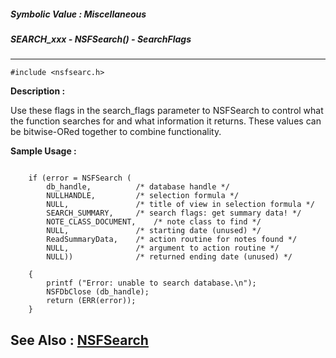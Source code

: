 ##### Symbolic Value : Miscellaneous
##### SEARCH_xxx - NSFSearch() - SearchFlags
---
```
#include <nsfsearc.h>
```
**Description :**

Use these flags in the search_flags parameter to NSFSearch to control what the 
function searches for and what information it returns. These values can be 
bitwise-ORed together to combine functionality.

**Sample Usage :**
```

    if (error = NSFSearch (
        db_handle,          /* database handle */
        NULLHANDLE,         /* selection formula */
        NULL,               /* title of view in selection formula */
        SEARCH_SUMMARY,     /* search flags: get summary data! */
        NOTE_CLASS_DOCUMENT,    /* note class to find */
        NULL,               /* starting date (unused) */
        ReadSummaryData,    /* action routine for notes found */
        NULL,               /* argument to action routine */
        NULL))              /* returned ending date (unused) */

    {
        printf ("Error: unable to search database.\n");
        NSFDbClose (db_handle);
        return (ERR(error));
    }
```
**See Also :**
[NSFSearch](/domino-c-api-docs/reference/Func/NSFSearch)
---
